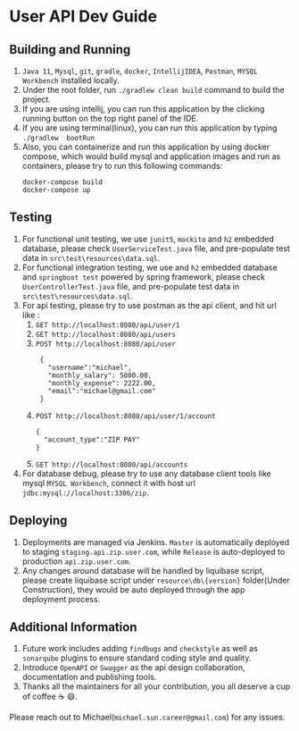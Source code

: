 # User API Dev Guide

## Building and Running

1. `Java 11`, `Mysql`, `git`, `gradle`, `docker`, `IntellijIDEA`, `Postman`, `MYSQL Workbench` installed locally.
2. Under the root folder, run ``./gradlew clean build`` command to build the project.
3. If you are using intellij, you can run this application by the clicking running button on the top right panel of the
   IDE.
4. If you are using terminal(linux), you can run this application by typing ``./gradlew  bootRun``
5. Also, you can containerize and run this application by using docker compose, which would build mysql and
   application images and run as containers, please try to run this following commands:
    ```
    docker-compose build  
    docker-compose up
    ```

## Testing

1. For functional unit testing, we use `junit5`, `mockito` and `h2` embedded database, please
   check `UserServiceTest.java` file, and pre-populate test data in `src\test\resources\data.sql`.
2. For functional integration testing, we use and `h2` embedded database and `springboot test` powered by spring
   framework, please check `UserControllerTest.java` file, and pre-populate test data in `src\test\resources\data.sql`.
3. For api testing, please try to use postman as the api client, and hit url like :
    1. ``GET http://localhost:8080/api/user/1``
    2. ``GET http://localhost:8080/api/users``
    3. ``POST http://localhost:8080/api/user``
       ```
        {
          "username":"michael",
          "monthly_salary": 5000.00,
          "monthly_expense": 2222.00,
          "email":"michael@gmail.com"
        }
       ```
    4. ``POST http://localhost:8080/api/user/1/account``
       ```
       {
         "account_type":"ZIP PAY"
       }
       ```
    5. ``GET http://localhost:8080/api/accounts``
4. For database debug, please try to use any database client tools like mysql `MYSQL Workbench`, connect it with
   host url `jdbc:mysql://localhost:3306/zip`.

## Deploying

1. Deployments are managed via Jenkins. `Master` is automatically deployed to staging `staging.api.zip.user.com`,
   while `Release` is auto-deployed to production `api.zip.user.com`.
2. Any changes around database will be handled by liquibase script, please create liquibase script
   under `resource\db\{version}` folder(Under Construction), they would be auto deployed through the app deployment
   process.

## Additional Information

1. Future work includes adding `findbugs` and `checkstyle` as well as `sonarqube` plugins to ensure standard coding
   style and quality.
2. Introduce `OpenAPI` or `Swagger` as the api design collaboration, documentation and publishing tools.
3. Thanks all the maintainers for all your contribution, you all deserve a cup of coffee :coffee: :smile:.

Please reach out to Michael(`michael.sun.career@gmail.com`) for any issues.
